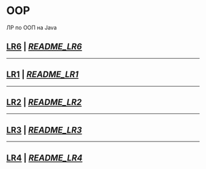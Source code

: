 # OOP
ЛР по ООП на Java

## [LR6](https://github.com/pomogote/OOP_4Sem/tree/main/LR6) | _[README_LR6](https://github.com/pomogote/OOP_4Sem/blob/main/LR6/README_LR6.md)_
***
## [LR1](https://github.com/pomogote/OOP_4Sem/tree/main/LR6) | _[README_LR1](https://github.com/pomogote/OOP_4Sem/blob/main/LR1/README_LR1.md)_
***
## [LR2](https://github.com/pomogote/OOP_4Sem/tree/main/LR6) | _[README_LR2](https://github.com/pomogote/OOP_4Sem/blob/main/LR2/README_LR2.md)_
***
## [LR3](https://github.com/pomogote/OOP_4Sem/tree/main/LR6) | _[README_LR3](https://github.com/pomogote/OOP_4Sem/blob/main/LR3/README_LR3.md)_
***
## [LR4](https://github.com/pomogote/OOP_4Sem/tree/main/LR6) | _[README_LR4](https://github.com/pomogote/OOP_4Sem/blob/main/LR4/README_LR4.md)_

